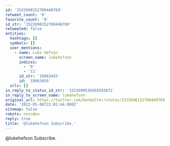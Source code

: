 ```yaml
---
id: '1522698152700448769'
retweet_count: '0'
favorite_count: '0'
id_str: '1522698152700448769'
retweeted: false
entities:
  hashtags: []
  symbols: []
  user_mentions:
    - name: Luke Hefson
      screen_name: lukehefson
      indices:
        - '0'
        - '11'
      id_str: '19663455'
      id: '19663455'
  urls: []
in_reply_to_status_id_str: '1522690536565583872'
in_reply_to_screen_name: lukehefson
original_url: https://twitter.com/benbalter/status/1522698152700448769
date: '2022-05-06T22:01:44.000Z'
sitemap: false
robots: noindex
reply: true
title: '@lukehefson Subscribe.'
---
```


@lukehefson Subscribe.